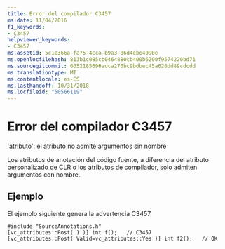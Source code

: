 ```yaml
---
title: Error del compilador C3457
ms.date: 11/04/2016
f1_keywords:
- C3457
helpviewer_keywords:
- C3457
ms.assetid: 5c1e366a-fa75-4cca-b9a3-86d4ebe4090e
ms.openlocfilehash: 813b1c085cb0464880cb400b6200f9574220bd71
ms.sourcegitcommit: 6052185696adca270bc9bdbec45a626dd89cdcdd
ms.translationtype: MT
ms.contentlocale: es-ES
ms.lasthandoff: 10/31/2018
ms.locfileid: "50566119"
---
```

# <a name="compiler-error-c3457"></a>Error del compilador C3457

'atributo': el atributo no admite argumentos sin nombre

Los atributos de anotación del código fuente, a diferencia del atributo personalizado de CLR o los atributos de compilador, solo admiten argumentos con nombre.

## <a name="example"></a>Ejemplo

El ejemplo siguiente genera la advertencia C3457.

```
#include "SourceAnnotations.h"
[vc_attributes::Post( 1 )] int f();   // C3457
[vc_attributes::Post( Valid=vc_attributes::Yes )] int f2();   // OK
```